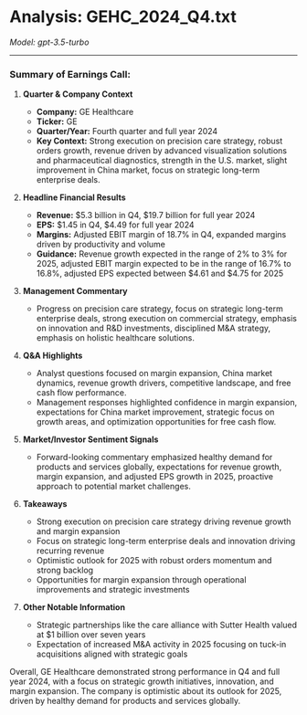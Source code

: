 # Analysis: GEHC_2024_Q4.txt

*Model: gpt-3.5-turbo*

---

### Summary of Earnings Call:

1. **Quarter & Company Context**
   - **Company:** GE Healthcare
   - **Ticker:** GE
   - **Quarter/Year:** Fourth quarter and full year 2024
   - **Key Context:** Strong execution on precision care strategy, robust orders growth, revenue driven by advanced visualization solutions and pharmaceutical diagnostics, strength in the U.S. market, slight improvement in China market, focus on strategic long-term enterprise deals.

2. **Headline Financial Results**
   - **Revenue:** $5.3 billion in Q4, $19.7 billion for full year 2024
   - **EPS:** $1.45 in Q4, $4.49 for full year 2024
   - **Margins:** Adjusted EBIT margin of 18.7% in Q4, expanded margins driven by productivity and volume
   - **Guidance:** Revenue growth expected in the range of 2% to 3% for 2025, adjusted EBIT margin expected to be in the range of 16.7% to 16.8%, adjusted EPS expected between $4.61 and $4.75 for 2025

3. **Management Commentary**
   - Progress on precision care strategy, focus on strategic long-term enterprise deals, strong execution on commercial strategy, emphasis on innovation and R&D investments, disciplined M&A strategy, emphasis on holistic healthcare solutions.

4. **Q&A Highlights**
   - Analyst questions focused on margin expansion, China market dynamics, revenue growth drivers, competitive landscape, and free cash flow performance.
   - Management responses highlighted confidence in margin expansion, expectations for China market improvement, strategic focus on growth areas, and optimization opportunities for free cash flow.

5. **Market/Investor Sentiment Signals**
   - Forward-looking commentary emphasized healthy demand for products and services globally, expectations for revenue growth, margin expansion, and adjusted EPS growth in 2025, proactive approach to potential market challenges.

6. **Takeaways**
   - Strong execution on precision care strategy driving revenue growth and margin expansion
   - Focus on strategic long-term enterprise deals and innovation driving recurring revenue
   - Optimistic outlook for 2025 with robust orders momentum and strong backlog
   - Opportunities for margin expansion through operational improvements and strategic investments

7. **Other Notable Information**
   - Strategic partnerships like the care alliance with Sutter Health valued at $1 billion over seven years
   - Expectation of increased M&A activity in 2025 focusing on tuck-in acquisitions aligned with strategic goals

Overall, GE Healthcare demonstrated strong performance in Q4 and full year 2024, with a focus on strategic growth initiatives, innovation, and margin expansion. The company is optimistic about its outlook for 2025, driven by healthy demand for products and services globally.